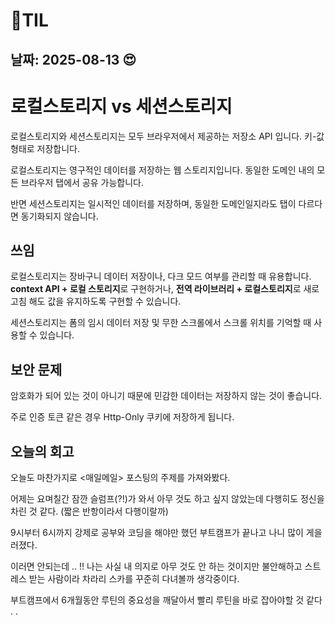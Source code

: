 # 🧾TIL

## 날짜: 2025-08-13 😍

# 로컬스토리지 vs 세션스토리지

로컬스토리지와 세션스토리지는 모두 브라우저에서 제공하는 저장소 API 입니다. 키-값 형태로 저장합니다.

로컬스토리지는 영구적인 데이터를 저장하는 웹 스토리지입니다. 동일한 도메인 내의 모든 브라우저 탭에서 공유 가능합니다.

반면 세션스토리지는 일시적인 데이터를 저장하며, 동일한 도메인일지라도 탭이 다르다면 동기화되지 않습니다.

## 쓰임

로컬스토리지는 장바구니 데이터 저장이나, 다크 모드 여부를 관리할 때 유용합니다. **context API + 로컬 스토리지**로 구현하거나, **전역 라이브러리 + 로컬스토리지**로 새로고침 해도 값을 유지하도록 구현할 수 있습니다.

세션스토리지는 폼의 임시 데이터 저장 및 무한 스크롤에서 스크롤 위치를 기억할 때 사용할 수 있습니다.

## 보안 문제

암호화가 되어 있는 것이 아니기 때문에 민감한 데이터는 저장하지 않는 것이 좋습니다.

주로 인증 토큰 같은 경우 Http-Only 쿠키에 저장하게 됩니다.

## 오늘의 회고

오늘도 마찬가지로 <매일메일> 포스팅의 주제를 가져와봤다.

어제는 요며칠간 잠깐 슬럼프(?!)가 와서 아무 것도 하고 싶지 않았는데 다행히도 정신을 차린 것 같다. (짧은 반항이라서 다행이랄까)

9시부터 6시까지 강제로 공부와 코딩을 해야만 했던 부트캠프가 끝나고 나니 많이 게을러졌다.

이러면 안되는데 .. !! 나는 사실 내 의지로 아무 것도 안 하는 것이지만 불안해하고 스트레스 받는 사람이라 차라리 스카를 꾸준히 다녀볼까 생각중이다.

부트캠프에서 6개월동안 루틴의 중요성을 깨달아서 빨리 루틴을 바로 잡아야할 것 같다 . .
